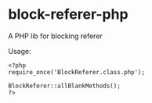 block-referer-php
=================

A PHP lib for blocking referer

Usage:

    <?php
    require_once('BlockReferer.class.php');
            
    BlockReferer::allBlankMethods();
    ?>
